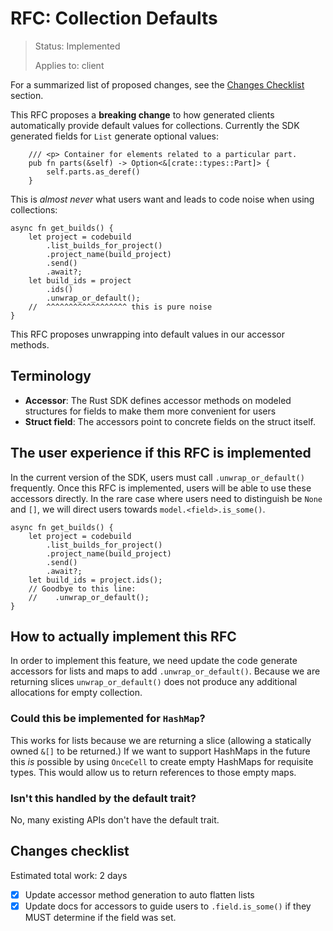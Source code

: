 <!-- Give your RFC a descriptive name saying what it would accomplish or what feature it defines -->
RFC: Collection Defaults
=============

<!-- RFCs start with the "RFC" status and are then either "Implemented" or "Rejected".  -->
> Status: Implemented
>
> Applies to: client

<!-- A great RFC will include a list of changes at the bottom so that the implementor can be sure they haven't missed anything -->
For a summarized list of proposed changes, see the [Changes Checklist](#changes-checklist) section.

<!-- Insert a short paragraph explaining, at a high level, what this RFC is for -->
This RFC proposes a **breaking change** to how generated clients automatically provide default values for collections. Currently the SDK generated fields for `List` generate optional values:
```rust,ignore
    /// <p> Container for elements related to a particular part.
    pub fn parts(&self) -> Option<&[crate::types::Part]> {
        self.parts.as_deref()
    }
```
This is _almost never_ what users want and leads to code noise when using collections:
```rust,ignore
async fn get_builds() {
    let project = codebuild
        .list_builds_for_project()
        .project_name(build_project)
        .send()
        .await?;
    let build_ids = project
        .ids()
        .unwrap_or_default();
    //  ^^^^^^^^^^^^^^^^^^ this is pure noise
}
```

This RFC proposes unwrapping into default values in our accessor methods.

<!-- The "Terminology" section is optional but is really useful for defining the technical terms you're using in the RFC -->
Terminology
-----------

- **Accessor**: The Rust SDK defines accessor methods on modeled structures for fields to make them more convenient for users
- **Struct field**: The accessors point to concrete fields on the struct itself.

<!-- Explain how users will use this new feature and, if necessary, how this compares to the current user experience -->
The user experience if this RFC is implemented
----------------------------------------------

In the current version of the SDK, users must call `.unwrap_or_default()` frequently.
Once this RFC is implemented, users will be able to use these accessors directly. In the rare case where users need to
distinguish be `None` and `[]`, we will direct users towards `model.<field>.is_some()`.

```rust,ignore
async fn get_builds() {
    let project = codebuild
        .list_builds_for_project()
        .project_name(build_project)
        .send()
        .await?;
    let build_ids = project.ids();
    // Goodbye to this line:
    //    .unwrap_or_default();
}
```

<!-- Explain the implementation of this new feature -->
How to actually implement this RFC
----------------------------------

In order to implement this feature, we need update the code generate accessors for lists and maps to add `.unwrap_or_default()`. Because we are returning slices `unwrap_or_default()` does not produce any additional allocations for empty collection.

### Could this be implemented for `HashMap`?
This works for lists because we are returning a slice (allowing a statically owned `&[]` to be returned.) If we want to support HashMaps in the future this _is_ possible by using `OnceCell` to create empty HashMaps for requisite types. This would allow us to return references to those empty maps.

### Isn't this handled by the default trait?
No, many existing APIs don't have the default trait.
<!-- Include a checklist of all the things that need to happen for this RFC's implementation to be considered complete -->
Changes checklist
-----------------
Estimated total work: 2 days
- [x] Update accessor method generation to auto flatten lists
- [x] Update docs for accessors to guide users to `.field.is_some()` if they MUST determine if the field was set.
